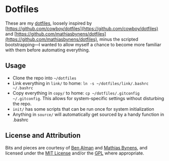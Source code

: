 # Dotfiles
These are my [dotfiles](http://dotfiles.github.io/), loosely inspired by [https://github.com/cowboy/dotfiles](https://github.com/cowboy/dotfiles) and [https://github.com/mathiasbynens/dotfiles](https://github.com/mathiasbynens/dotfiles), minus the scripted bootstrapping&mdash;I wanted to allow myself a chance to become more familiar with them before automating everything.

## Usage
* Clone the repo into `~/dotfiles`
* Link everything in `link/` to home: `ln -s ~/dotfiles/link/.bashrc ~/.bashrc`
* Copy everything in `copy/` to home: `cp ~/dotfiles/.gitconfig ~/.gitconfig`. This allows for system-specific settings without disturbing the repo.
* `init/` has some scripts that can be run once for system initialization
* Anything in `source/` will automatically get sourced by a handy function in .bashrc

## License and Attribution
Bits and pieces are courtesy of [Ben Alman](https://github.com/cowboy) and [Mathias Bynens](https://github.com/mathiasbynens), and licensed under the [MIT License](http://opensource.org/licenses/MIT) and/or the [GPL](http://www.gnu.org/licenses/gpl.html) where appropriate.
